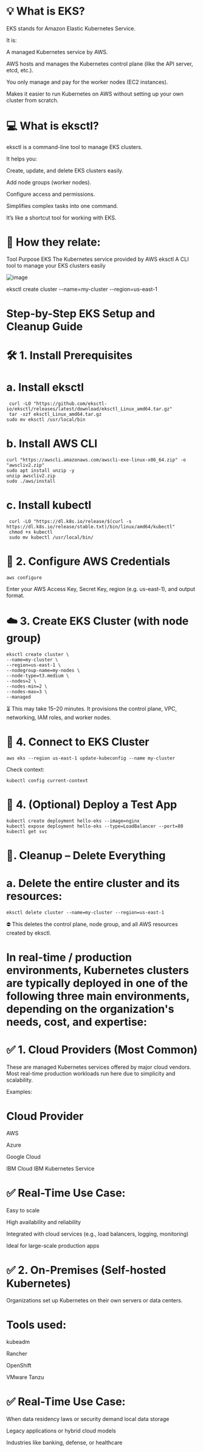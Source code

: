 # 💡 What is EKS?

EKS stands for Amazon Elastic Kubernetes Service.

It is:

A managed Kubernetes service by AWS.

AWS hosts and manages the Kubernetes control plane (like the API server, etcd, etc.).

You only manage and pay for the worker nodes (EC2 instances).

Makes it easier to run Kubernetes on AWS without setting up your own cluster from scratch.

# 💻 What is eksctl?

eksctl is a command-line tool to manage EKS clusters.

It helps you:

Create, update, and delete EKS clusters easily.

Add node groups (worker nodes).

Configure access and permissions.

Simplifies complex tasks into one command.

It’s like a shortcut tool for working with EKS.

# 🔁 How they relate:
Tool	                          Purpose
EKS                         	The Kubernetes service provided by AWS
eksctl	                      A CLI tool to manage your EKS clusters easily



![image](https://github.com/user-attachments/assets/4bcf1381-f2e3-4dd6-a7a6-9e6856a371fe)


eksctl create cluster --name=my-cluster --region=us-east-1


# Step-by-Step EKS Setup and Cleanup Guide

# 🛠️ 1. Install Prerequisites

# a. Install eksctl

     curl -LO "https://github.com/eksctl-io/eksctl/releases/latest/download/eksctl_Linux_amd64.tar.gz"
     tar -xzf eksctl_Linux_amd64.tar.gz
    sudo mv eksctl /usr/local/bin

# b. Install AWS CLI

    curl "https://awscli.amazonaws.com/awscli-exe-linux-x86_64.zip" -o "awscliv2.zip"
    sudo apt install unzip -y
    unzip awscliv2.zip
    sudo ./aws/install

# c. Install kubectl

     curl -LO "https://dl.k8s.io/release/$(curl -s https://dl.k8s.io/release/stable.txt)/bin/linux/amd64/kubectl"
     chmod +x kubectl
     sudo mv kubectl /usr/local/bin/
     
# 🔐 2. Configure AWS Credentials

    aws configure
    
Enter your AWS Access Key, Secret Key, region (e.g. us-east-1), and output format.

# ☁️ 3. Create EKS Cluster (with node group)

    eksctl create cluster \
    --name=my-cluster \
    --region=us-east-1 \
    --nodegroup-name=my-nodes \
    --node-type=t3.medium \
    --nodes=2 \
    --nodes-min=2 \
    --nodes-max=3 \
    --managed

 ⏳ This may take 15–20 minutes. It provisions the control plane, VPC, networking, IAM roles, and worker nodes.

# 🔗 4. Connect to EKS Cluster

    aws eks --region us-east-1 update-kubeconfig --name my-cluster

Check context:

    kubectl config current-context

# 🧪 4. (Optional) Deploy a Test App

    kubectl create deployment hello-eks --image=nginx
    kubectl expose deployment hello-eks --type=LoadBalancer --port=80
    kubectl get svc

# 🧹. Cleanup – Delete Everything

# a. Delete the entire cluster and its resources:

    eksctl delete cluster --name=my-cluster --region=us-east-1

⛔ This deletes the control plane, node group, and all AWS resources created by eksctl.

 # In real-time / production environments, Kubernetes clusters are typically deployed in one of the following three main environments, depending on the organization's needs, cost, and expertise:

# ✅ 1. Cloud Providers (Most Common)

These are managed Kubernetes services offered by major cloud vendors. Most real-time production workloads run here due to simplicity and scalability.

Examples:

# Cloud Provider	

AWS

Azure

Google Cloud

IBM Cloud	IBM Kubernetes Service

# ✅ Real-Time Use Case:

Easy to scale

High availability and reliability

Integrated with cloud services (e.g., load balancers, logging, monitoring)

Ideal for large-scale production apps

# ✅ 2. On-Premises (Self-hosted Kubernetes)

Organizations set up Kubernetes on their own servers or data centers.

# Tools used:

kubeadm

Rancher

OpenShift

VMware Tanzu

# ✅ Real-Time Use Case:

When data residency laws or security demand local data storage

Legacy applications or hybrid cloud models

Industries like banking, defense, or healthcare
